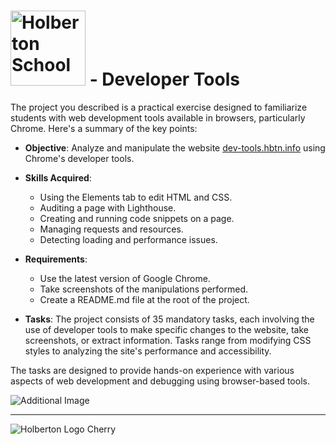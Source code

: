 # <img src="https://cdn.prod.website-files.com/6105315644a26f77912a1ada/63eea844ae4e3022154e2878_Holberton-p-500.png" width="120px" alt="Holberton School"> - Developer Tools

The project you described is a practical exercise designed to familiarize students with web development tools available in browsers, particularly Chrome. Here's a summary of the key points:

- **Objective**: Analyze and manipulate the website [dev-tools.hbtn.info](https://dev-tools.hbtn.info/) using Chrome's developer tools.

- **Skills Acquired**:
  - Using the Elements tab to edit HTML and CSS.
  - Auditing a page with Lighthouse.
  - Creating and running code snippets on a page.
  - Managing requests and resources.
  - Detecting loading and performance issues.

- **Requirements**:
  - Use the latest version of Google Chrome.
  - Take screenshots of the manipulations performed.
  - Create a README.md file at the root of the project.

- **Tasks**: The project consists of 35 mandatory tasks, each involving the use of developer tools to make specific changes to the website, take screenshots, or extract information. Tasks range from modifying CSS styles to analyzing the site's performance and accessibility.

The tasks are designed to provide hands-on experience with various aspects of web development and debugging using browser-based tools.


![Additional Image](https://s3.eu-west-3.amazonaws.com/hbtn.intranet/uploads/medias/2019/12/0872ca9b19e11650e355.jpeg?X-Amz-Algorithm=AWS4-HMAC-SHA256&X-Amz-Credential=AKIA4MYA5JM5DUTZGMZG%2F20250811%2Feu-west-3%2Fs3%2Faws4_request&X-Amz-Date=20250811T110225Z&X-Amz-Expires=86400&X-Amz-SignedHeaders=host&X-Amz-Signature=4dd46845c368391eb104fd31ef840cd122e97d7088f8bb50805520ae47e1b35e)

---


<img src="https://cdn.prod.website-files.com/64107f65f30b69371e3d6bfa/65c6179aa44b63fa4f31e7ad_Holberton-Logo-Cherry.svg"  alt="Holberton Logo Cherry">
